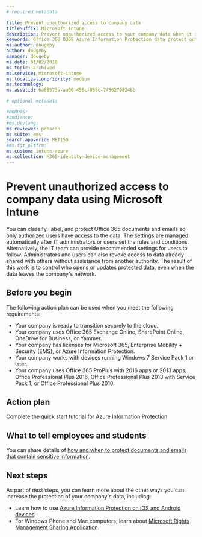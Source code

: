 ```yaml
---
# required metadata

title: Prevent unauthorized access to company data
titleSuffix: Microsoft Intune
description: Prevent unauthorized access to your company data when it is shared outside the company network using Microsoft Intune. 
keywords: Office 365 O365 Azure Information Protection data protect outside network company data 
ms.author: dougeby
author: dougeby
manager: dougeby
ms.date: 01/02/2018
ms.topic: archived
ms.service: microsoft-intune
ms.localizationpriority: medium
ms.technology:
ms.assetid: 6a88573a-aa60-455c-858c-74562798246b

# optional metadata

#ROBOTS:
#audience:
#ms.devlang:
ms.reviewer: pchacon
ms.suite: ems
search.appverid: MET150
#ms.tgt_pltfrm:
ms.custom: intune-azure
ms.collection: M365-identity-device-management
--- 
```

# Prevent unauthorized access to company data using Microsoft Intune

You can classify, label, and protect Office 365 documents and emails so only authorized users have access to the data. The settings are managed automatically after IT administrators or users set the rules and conditions. Alternatively, the IT team can provide recommended settings for users to follow. Administrators and users can also revoke access to data already shared with others without assistance from another authority. The result of this work is to control who opens or updates protected data, even when the data leaves the company's network. 

## Before you begin

The following action plan can be used when you meet the following requirements:
* Your company is ready to transition securely to the cloud.
* Your company uses Office 365 Exchange Online, SharePoint Online, OneDrive for Business, or Yammer.
* Your company has licenses for Microsoft 365, Enterprise Mobility + Security (EMS), or Azure Information Protection.
* Your company works with devices running Windows 7 Service Pack 1 or later.
* Your company uses Office 365 ProPlus with 2016 apps or 2013 apps, Office Professional Plus 2016, Office Professional Plus 2013 with Service Pack 1, or Office Professional Plus 2010.

## Action plan

Complete the [quick start tutorial for Azure Information Protection](https://docs.microsoft.com/information-protection/get-started/infoprotect-quick-start-tutorial).  

## What to tell employees and students

You can share details of [how and when to protect documents and emails that contain sensitive information](https://docs.microsoft.com/information-protection/deploy-use/help-users).

## Next steps

As part of next steps, you can learn more about the other ways you can increase the protection of your company's data, including: 

* Learn how to use [Azure Information Protection on iOS and Android devices](https://docs.microsoft.com/information-protection/rms-client/mobile-app-faq).
* For Windows Phone and Mac computers, learn about [Microsoft Rights Management Sharing Application](https://technet.microsoft.com/dn451248).
